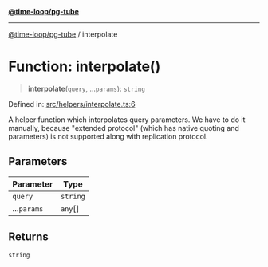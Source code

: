 [**@time-loop/pg-tube**](../README.md)

***

[@time-loop/pg-tube](../globals.md) / interpolate

# Function: interpolate()

> **interpolate**(`query`, ...`params`): `string`

Defined in: [src/helpers/interpolate.ts:6](https://github.com/clickup/pg-tube/blob/master/src/helpers/interpolate.ts#L6)

A helper function which interpolates query parameters. We have to do it
manually, because "extended protocol" (which has native quoting and
parameters) is not supported along with replication protocol.

## Parameters

| Parameter | Type |
| ------ | ------ |
| `query` | `string` |
| ...`params` | `any`[] |

## Returns

`string`
